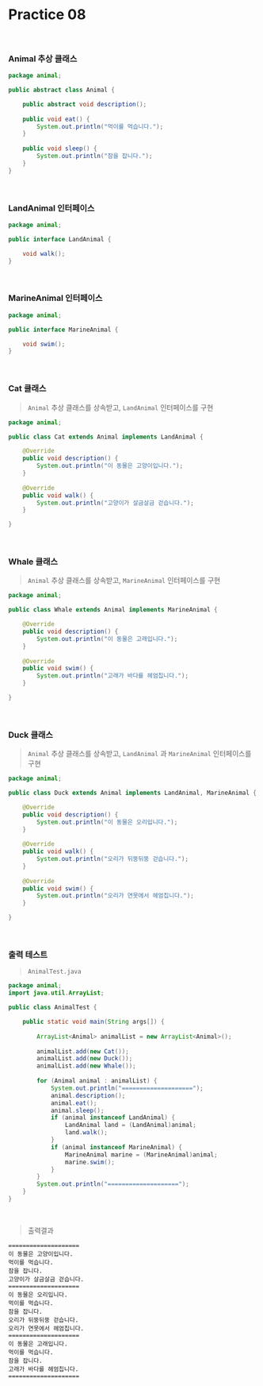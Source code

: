 # Practice 08

<br>

### Animal 추상 클래스

```java
package animal;

public abstract class Animal {

	public abstract void description();
	
	public void eat() {
		System.out.println("먹이를 먹습니다.");
	}
	
	public void sleep() {
		System.out.println("잠을 잡니다.");
	}
}
```   

<br>

### LandAnimal 인터페이스
```java
package animal;

public interface LandAnimal {

	void walk();
}
```   

<br>

### MarineAnimal 인터페이스
```java
package animal;

public interface MarineAnimal {

	void swim();
}
```   

<br>

### Cat 클래스

> `Animal` 추상 클래스를 상속받고, `LandAnimal` 인터페이스를 구현

```java
package animal;

public class Cat extends Animal implements LandAnimal {

	@Override
	public void description() {
		System.out.println("이 동물은 고양이입니다.");
	}
	
	@Override
	public void walk() {
		System.out.println("고양이가 살금살금 걷습니다.");
	}

}
```   

<br>

### Whale 클래스

> `Animal` 추상 클래스를 상속받고, `MarineAnimal` 인터페이스를 구현

```java
package animal;

public class Whale extends Animal implements MarineAnimal {

	@Override
	public void description() {
		System.out.println("이 동물은 고래입니다.");
	}
	
	@Override
	public void swim() {
		System.out.println("고래가 바다를 헤엄칩니다.");
	}

}
```   

<br>

### Duck 클래스

> `Animal` 추상 클래스를 상속받고, `LandAnimal` 과 `MarineAnimal` 인터페이스를 구현

```java
package animal;

public class Duck extends Animal implements LandAnimal, MarineAnimal {

	@Override
	public void description() {
		System.out.println("이 동물은 오리입니다.");
	}
	
	@Override
	public void walk() {
		System.out.println("오리가 뒤뚱뒤뚱 걷습니다.");
	}
	
	@Override
	public void swim() {
		System.out.println("오리가 연못에서 헤엄칩니다.");
	}

}
```   

<br>

### 출력 테스트

> `AnimalTest.java`

```java
package animal;
import java.util.ArrayList;

public class AnimalTest {

	public static void main(String args[]) {
		
		ArrayList<Animal> animalList = new ArrayList<Animal>();
		
		animalList.add(new Cat());
		animalList.add(new Duck());
		animalList.add(new Whale());
		
		for (Animal animal : animalList) {
			System.out.println("====================");
			animal.description();
			animal.eat();
			animal.sleep();
			if (animal instanceof LandAnimal) {
				LandAnimal land = (LandAnimal)animal;
				land.walk();
			}
			if (animal instanceof MarineAnimal) {
				MarineAnimal marine = (MarineAnimal)animal;
				marine.swim();
			}
		}
		System.out.println("====================");
	}
}

```   

<br>

> 출력결과

```
====================
이 동물은 고양이입니다.
먹이를 먹습니다.
잠을 잡니다.
고양이가 살금살금 걷습니다.
====================
이 동물은 오리입니다.
먹이를 먹습니다.
잠을 잡니다.
오리가 뒤뚱뒤뚱 걷습니다.
오리가 연못에서 헤엄칩니다.
====================
이 동물은 고래입니다.
먹이를 먹습니다.
잠을 잡니다.
고래가 바다를 헤엄칩니다.
====================
```   
